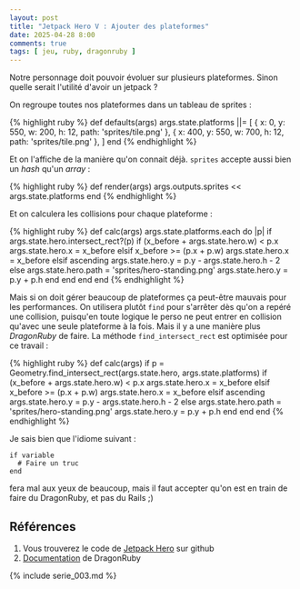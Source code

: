 ```yaml
---
layout: post
title: "Jetpack Hero V : Ajouter des plateformes"
date: 2025-04-28 8:00
comments: true
tags: [ jeu, ruby, dragonruby ]
---
```


Notre personnage doit pouvoir évoluer sur plusieurs plateformes. Sinon quelle serait
l'utilité d'avoir un jetpack ?

<!-- more -->

On regroupe toutes nos plateformes dans un tableau de sprites :

{% highlight ruby %}
def defaults(args)
  args.state.platforms ||= [
    { x: 0, y: 550, w: 200, h: 12, path: 'sprites/tile.png' },
    { x: 400, y: 550, w: 700, h: 12, path: 'sprites/tile.png' },
  ]
end
{% endhighlight %}

Et on l'affiche de la manière qu'on connait déjà. `sprites` accepte aussi bien
un _hash_ qu'un _array_ :

{% highlight ruby %}
def render(args)
  args.outputs.sprites << args.state.platforms
end
{% endhighlight %}

Et on calculera les collisions pour chaque plateforme :

{% highlight ruby %}
def calc(args)
  args.state.platforms.each do |p|
    if args.state.hero.intersect_rect?(p)
      if (x_before + args.state.hero.w) < p.x
        args.state.hero.x = x_before
      elsif x_before >= (p.x + p.w)
        args.state.hero.x = x_before
      elsif ascending
        args.state.hero.y = p.y - args.state.hero.h - 2
      else
        args.state.hero.path = 'sprites/hero-standing.png'
        args.state.hero.y = p.y + p.h
      end
    end
  end
end
{% endhighlight %}

Mais si on doit gérer beaucoup de plateformes ça peut-être mauvais pour les
performances. On utilisera plutôt `find` pour s'arrêter dès qu'on a repéré
une collision, puisqu'en toute logique le perso ne peut entrer en collision qu'avec
une seule plateforme à la fois. Mais il y a une manière plus _DragonRuby_ de faire.
La méthode `find_intersect_rect` est optimisée pour ce travail :

{% highlight ruby %}
def calc(args)
  if p = Geometry.find_intersect_rect(args.state.hero, args.state.platforms)
    if (x_before + args.state.hero.w) < p.x
      args.state.hero.x = x_before
    elsif x_before >= (p.x + p.w)
      args.state.hero.x = x_before
    elsif ascending
      args.state.hero.y = p.y - args.state.hero.h - 2
    else
      args.state.hero.path = 'sprites/hero-standing.png'
      args.state.hero.y = p.y + p.h
    end
  end
end
{% endhighlight %}

Je sais bien que l'idiome suivant :

    if variable
      # Faire un truc
    end

fera mal aux yeux de beaucoup, mais il
faut accepter qu'on est en train de faire du DragonRuby, et pas du Rails ;)

## Références

1. Vous trouverez le code de [Jetpack Hero](https://github.com/lkdjiin/jetpack-hero) sur github
1. [Documentation](https://docs.dragonruby.org/#/) de DragonRuby

{% include serie_003.md %}
